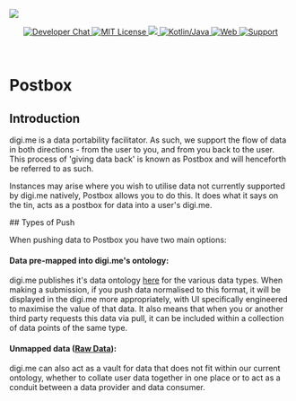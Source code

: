![](https://i.imgur.com/zAHoOwe.png)

<p align="center">
    <a href="https://bit.ly/2LM4GFS">
        <img src="https://img.shields.io/badge/chat-slack-blueviolet.svg" alt="Developer Chat">
    </a>
    <a href="https://github.com/digime/digime-sdk-android/refs/master/LICENSE">
        <img src="https://img.shields.io/badge/license-apache 2.0-blue.svg" alt="MIT License">
    </a>
    <a href="#">
    	<img src="https://img.shields.io/badge/build-passing-brightgreen.svg" 
    </a>
    <a href="https://kotlinlang.org">
        <img src="https://img.shields.io/badge/language-kotlin/java-ff69b4.svg" alt="Kotlin/Java">
    </a>
    <a href="https://digi.me">
        <img src="https://img.shields.io/badge/web-digi.me-red.svg" alt="Web">
    </a>
    <a href="https://twitter.com/codevapor">
        <img src="https://img.shields.io/badge/support-freshdesk-721744.svg" alt="Support">
    </a>
</p>

<br>

# Postbox

## Introduction

digi.me is a data portability facilitator. As such, we support the flow of data in both directions - from the user to you, and from you back to the user. This process of 'giving data back' is known as Postbox and will henceforth be referred to as such.

Instances may arise where you wish to utilise data not currently supported by digi.me natively, Postbox allows you to do this. It does what it says on the tin, acts as a postbox for data into a user's digi.me.

## Types of Push

When pushing data to Postbox you have two main options:

#### Data pre-mapped into digi.me's ontology:

digi.me publishes it's data ontology [here]() for the various data types. When making a submission, if you push data normalised to this format, it will be displayed in the digi.me more appropriately, with UI specifically engineered to maximise the value of that data. It also means that when you or another third party requests this data via pull, it can be included within a collection of data points of the same type.

#### Unmapped data ([Raw Data]()):

digi.me can also act as a vault for data that does not fit within our current ontology, whether to collate user data together in one place or to act as a conduit between a data provider and data consumer.